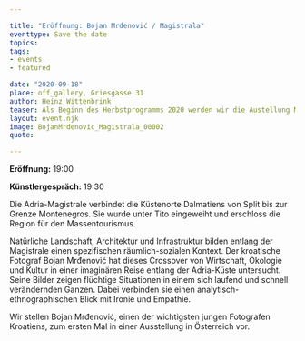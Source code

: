 ```yaml
---

title: "Eröffnung: Bojan Mrđenović / Magistrala"
eventtype: Save the date
topics:
tags:
- events
- featured

date: "2020-09-18"
place: off_gallery, Griesgasse 31
author: Heinz Wittenbrink
teaser: Als Beginn des Herbstprogramms 2020 werden wir die Austellung Magistrala mit Bildern von Bojan Mrđenović eröffnen.
layout: event.njk
image: BojanMrdenovic_Magistrala_00002
quote:

---
```


**Eröffnung:** 19:00

**Künstlergespräch:** 19:30

Die Adria-Magistrale verbindet die Küstenorte Dalmatiens von Split bis zur Grenze Montenegros. Sie wurde unter Tito eingeweiht und erschloss die Region für den Massentourismus.

Natürliche Landschaft, Architektur und Infrastruktur bilden entlang der Magistrale einen spezifischen räumlich-sozialen Kontext. Der kroatische Fotograf Bojan Mrđenović hat dieses Crossover von Wirtschaft, Ökologie und Kultur in einer imaginären Reise entlang der Adria-Küste untersucht. Seine Bilder zeigen flüchtige Situationen in einem sich laufend und schnell verändernden Ganzen. Dabei verbinden sie einen analytisch-ethnographischen Blick mit Ironie und Empathie.

Wir stellen Bojan Mrđenović, einen der wichtigsten jungen Fotografen Kroatiens, zum ersten Mal in einer Ausstellung in Österreich vor.

<script type="application/ld+json">
{
  "@context": "https://schema.org",
  "@type": "Event",
  "name": "Eröffnung: Bojan Mrđenović / Magistrala",
  "startDate": "2020-09-18T19:00",
  "endDate": "2020-09-18T21:00",
  "eventStatus": "https://schema.org/EventScheduled",
  "eventAttendanceMode": "https://schema.org/OfflineEventAttendanceMode",
  "location": {		
    "@type": "Place",
    "name": "off_gallery Graz",
    "address": {
      "@type": "PostalAddress",
      "streetAddress": "Griesgasse 31",
      "addressLocality": "Graz",
      "postalCode": "8020",
      "addressCountry": "AT"
    }
  }
}
</script>
